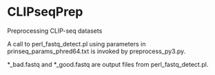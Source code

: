 # CLIPseqPrep
Preprocessing CLIP-seq datasets

A call to perl_fastq_detect.pl using parameters in prinseq_params_phred64.txt is invoked by preprocess_py3.py.

*_bad.fastq and *_good.fastq are output files from perl_fastq_detect.pl.

